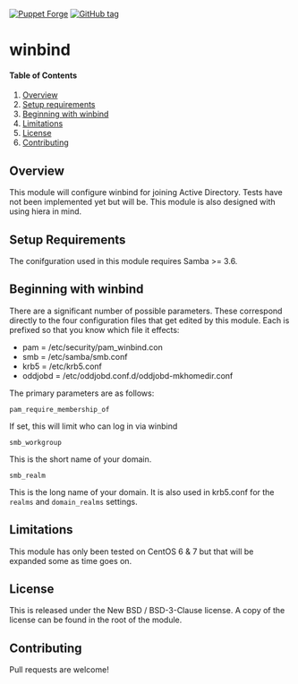 [![Puppet Forge][pf-img]][pf-link] [![GitHub tag][gh-tag-img]][gh-link]

# winbind

#### Table of Contents

1. [Overview](#overview)
2. [Setup requirements](#setup-requirements)
3. [Beginning with winbind](#beginning-with-winbind)
4. [Limitations](#limitations)
5. [License](#license)
6. [Contributing](#contributing)

## Overview

This module will configure winbind for joining Active Directory. Tests have not
been implemented yet but will be. This module is also designed with using hiera
in mind.

## Setup Requirements

The conifguration used in this module requires Samba >= 3.6.

## Beginning with winbind

There are a significant number of possible parameters. These correspond directly
to the four configuration files that get edited by this module. Each is prefixed
so that you know which file it effects:

* pam     = /etc/security/pam_winbind.con
* smb     = /etc/samba/smb.conf
* krb5    = /etc/krb5.conf
* oddjobd = /etc/oddjobd.conf.d/oddjobd-mkhomedir.conf

The primary parameters are as follows:

`pam_require_membership_of`

If set, this will limit who can log in via winbind

`smb_workgroup`

This is the short name of your domain.

`smb_realm`

This is the long name of your domain. It is also used in krb5.conf for the
`realms` and `domain_realms` settings.

## Limitations

This module has only been tested on CentOS 6 & 7 but that will be expanded
some as time goes on.

## License

This is released under the New BSD / BSD-3-Clause license. A copy of the license
can be found in the root of the module.

## Contributing

Pull requests are welcome!

[gh-tag-img]: https://img.shields.io/github/tag/genebean/genebean-winbind.svg
[gh-link]: https://github.com/genebean/genebean-winbind
[pf-img]: https://img.shields.io/puppetforge/v/genebean/winbind.svg
[pf-link]: https://forge.puppetlabs.com/genebean/winbind
